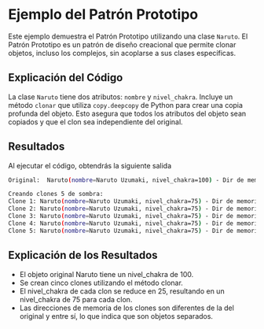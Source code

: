 # Ejemplo del Patrón Prototipo

Este ejemplo demuestra el Patrón Prototipo utilizando una clase `Naruto`. El Patrón Prototipo es un patrón de diseño creacional que permite clonar objetos, incluso los complejos, sin acoplarse a sus clases específicas.

## Explicación del Código

La clase `Naruto` tiene dos atributos: `nombre` y `nivel_chakra`. Incluye un método `clonar` que utiliza `copy.deepcopy` de Python para crear una copia profunda del objeto. Esto asegura que todos los atributos del objeto sean copiados y que el clon sea independiente del original.

## Resultados 
Al ejecutar el código, obtendrás la siguiente salida
  
  ```bash
  Original:  Naruto(nombre=Naruto Uzumaki, nivel_chakra=100) - Dir de memoria:  2086203599440

Creando clones 5 de sombra:
Clone 1: Naruto(nombre=Naruto Uzumaki, nivel_chakra=75) - Dir de memoria: 2086203796768
Clone 2: Naruto(nombre=Naruto Uzumaki, nivel_chakra=75) - Dir de memoria: 2086203796864
Clone 3: Naruto(nombre=Naruto Uzumaki, nivel_chakra=75) - Dir de memoria: 2086203796960
Clone 4: Naruto(nombre=Naruto Uzumaki, nivel_chakra=75) - Dir de memoria: 2086203797056
Clone 5: Naruto(nombre=Naruto Uzumaki, nivel_chakra=75) - Dir de memoria: 2086203797152
  ```
## Explicación de los Resultados

* El objeto original Naruto tiene un nivel_chakra de 100.
* Se crean cinco clones utilizando el método clonar.
* El nivel_chakra de cada clon se reduce en 25, resultando en un nivel_chakra de 75 para cada clon.
* Las direcciones de memoria de los clones son diferentes de la del original y entre sí, lo que indica que son objetos separados.